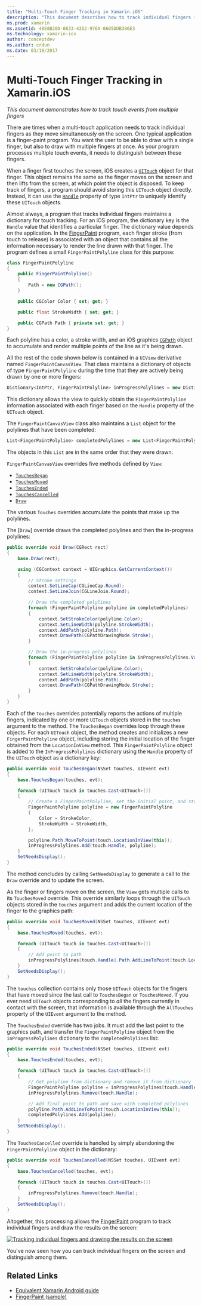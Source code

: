 ```yaml
---
title: "Multi-Touch Finger Tracking in Xamarin.iOS"
description: "This document describes how to track individual fingers in multi-touch gestures in a Xamarin.iOS app. It centers around a finger-painting app example."
ms.prod: xamarin
ms.assetid: 48E8B20D-0833-43D2-976A-0605DDB386E3
ms.technology: xamarin-ios
author: conceptdev
ms.author: crdun
ms.date: 03/18/2017
---
```


# Multi-Touch Finger Tracking in Xamarin.iOS

_This document demonstrates how to track touch events from multiple fingers_

There are times when a multi-touch application needs to track individual fingers as they move simultaneously on the screen. One typical application is a finger-paint program. You want the user to be able to draw with a single finger, but also to draw with multiple fingers at once. As your program processes multiple touch events, it needs to distinguish between these fingers.

When a finger first touches the screen, iOS creates a [`UITouch`](xref:UIKit.UITouch) object for that finger. This object remains the same as the finger moves on the screen and then lifts from the screen, at which point the object is disposed. To keep track of fingers, a program should avoid storing this `UITouch` object directly. Instead, it can use the [`Handle`](xref:Foundation.NSObject.Handle) property of type `IntPtr` to uniquely identify these `UITouch` objects.

Almost always, a program that tracks individual fingers maintains a dictionary for touch tracking. For an iOS program, the dictionary key is the `Handle` value that identifies a particular finger. The dictionary value depends on the application. In the [FingerPaint](https://docs.microsoft.com/samples/xamarin/ios-samples/applicationfundamentals-fingerpaint) program, each finger stroke (from touch to release) is associated with an object that contains all the information necessary to render the line drawn with that finger. The program defines a small `FingerPaintPolyline` class for this purpose:

```csharp
class FingerPaintPolyline
{
    public FingerPaintPolyline()
    {
        Path = new CGPath();
    }

    public CGColor Color { set; get; }

    public float StrokeWidth { set; get; }

    public CGPath Path { private set; get; }
}
```

Each polyline has a color, a stroke width, and an iOS graphics [`CGPath`](xref:CoreGraphics.CGPath) object to accumulate and render multiple points of the line as it's being drawn.


All the rest of the code shown below is contained in a `UIView` derivative named `FingerPaintCanvasView`. That class maintains a dictionary of objects of type `FingerPaintPolyline` during the time that they are actively being drawn by one or more fingers:

```csharp
Dictionary<IntPtr, FingerPaintPolyline> inProgressPolylines = new Dictionary<IntPtr, FingerPaintPolyline>();
```

This dictionary allows the view to quickly obtain the `FingerPaintPolyline` information associated with each finger based on the `Handle` property of the `UITouch` object.

The `FingerPaintCanvasView` class also maintains a `List` object for the polylines that have been completed:

```csharp
List<FingerPaintPolyline> completedPolylines = new List<FingerPaintPolyline>();
```

The objects in this `List` are in the same order that they were drawn.

`FingerPaintCanvasView` overrides five methods defined by `View`:

- [`TouchesBegan`](xref:UIKit.UIResponder.TouchesBegan(Foundation.NSSet,UIKit.UIEvent))
- [`TouchesMoved`](xref:UIKit.UIResponder.TouchesMoved(Foundation.NSSet,UIKit.UIEvent))
- [`TouchesEnded`](xref:UIKit.UIResponder.TouchesEnded(Foundation.NSSet,UIKit.UIEvent))
- [`TouchesCancelled`](xref:UIKit.UIResponder.TouchesCancelled(Foundation.NSSet,UIKit.UIEvent))
- [`Draw`](xref:UIKit.UIView.Draw(CoreGraphics.CGRect))

The various `Touches` overrides accumulate the points that make up the polylines.

The [`Draw`] override draws the completed polylines and then the in-progress polylines:

```csharp
public override void Draw(CGRect rect)
{
    base.Draw(rect);

    using (CGContext context = UIGraphics.GetCurrentContext())
    {
        // Stroke settings
        context.SetLineCap(CGLineCap.Round);
        context.SetLineJoin(CGLineJoin.Round);

        // Draw the completed polylines
        foreach (FingerPaintPolyline polyline in completedPolylines)
        {
            context.SetStrokeColor(polyline.Color);
            context.SetLineWidth(polyline.StrokeWidth);
            context.AddPath(polyline.Path);
            context.DrawPath(CGPathDrawingMode.Stroke);
        }

        // Draw the in-progress polylines
        foreach (FingerPaintPolyline polyline in inProgressPolylines.Values)
        {
            context.SetStrokeColor(polyline.Color);
            context.SetLineWidth(polyline.StrokeWidth);
            context.AddPath(polyline.Path);
            context.DrawPath(CGPathDrawingMode.Stroke);
        }
    }
}
```

Each of the `Touches` overrides potentially reports the actions of multiple fingers, indicated by one or more `UITouch` objects stored in the `touches` argument to the method. The `TouchesBegan` overrides loop through these objects. For each `UITouch` object, the method creates and initializes a new `FingerPaintPolyline` object, including storing the initial location of the finger obtained from the `LocationInView` method. This `FingerPaintPolyline` object is added to the `InProgressPolylines` dictionary using the `Handle` property of the `UITouch` object as a dictionary key:

```csharp
public override void TouchesBegan(NSSet touches, UIEvent evt)
{
    base.TouchesBegan(touches, evt);

    foreach (UITouch touch in touches.Cast<UITouch>())
    {
        // Create a FingerPaintPolyline, set the initial point, and store it
        FingerPaintPolyline polyline = new FingerPaintPolyline
        {
            Color = StrokeColor,
            StrokeWidth = StrokeWidth,
        };

        polyline.Path.MoveToPoint(touch.LocationInView(this));
        inProgressPolylines.Add(touch.Handle, polyline);
    }
    SetNeedsDisplay();
}
```

The method concludes by calling `SetNeedsDisplay` to generate a call to the `Draw` override and to update the screen.

As the finger or fingers move on the screen, the `View` gets multiple calls to its `TouchesMoved` override. This override similarly loops through the `UITouch` objects stored in the `touches` argument and adds the current location of the finger to the graphics path:

```csharp
public override void TouchesMoved(NSSet touches, UIEvent evt)
{
    base.TouchesMoved(touches, evt);

    foreach (UITouch touch in touches.Cast<UITouch>())
    {
        // Add point to path
        inProgressPolylines[touch.Handle].Path.AddLineToPoint(touch.LocationInView(this));
    }
    SetNeedsDisplay();
}
```

The `touches` collection contains only those `UITouch` objects for the fingers that have moved since the last call to `TouchesBegan` or `TouchesMoved`. If you ever need `UITouch` objects corresponding to *all* the fingers currently in contact with the screen, that information is available through the `AllTouches` property of the `UIEvent` argument to the method.

The `TouchesEnded` override has two jobs. It must add the last point to the graphics path, and transfer the `FingerPaintPolyline` object from the `inProgressPolylines` dictionary to the `completedPolylines` list:

```csharp
public override void TouchesEnded(NSSet touches, UIEvent evt)
{
    base.TouchesEnded(touches, evt);

    foreach (UITouch touch in touches.Cast<UITouch>())
    {
        // Get polyline from dictionary and remove it from dictionary
        FingerPaintPolyline polyline = inProgressPolylines[touch.Handle];
        inProgressPolylines.Remove(touch.Handle);

        // Add final point to path and save with completed polylines
        polyline.Path.AddLineToPoint(touch.LocationInView(this));
        completedPolylines.Add(polyline);
    }
    SetNeedsDisplay();
}
```

The `TouchesCancelled` override is handled by simply abandoning the `FingerPaintPolyline` object in the dictionary:

```csharp
public override void TouchesCancelled(NSSet touches, UIEvent evt)
{
    base.TouchesCancelled(touches, evt);

    foreach (UITouch touch in touches.Cast<UITouch>())
    {
        inProgressPolylines.Remove(touch.Handle);
    }
    SetNeedsDisplay();
}
```

Altogether, this processing allows the [FingerPaint](https://docs.microsoft.com/samples/xamarin/ios-samples/applicationfundamentals-fingerpaint) program to track individual fingers and draw the results on the screen:

[![](touch-tracking-images/image01.png "Tracking individual fingers and drawing the results on the screen")](touch-tracking-images/image01.png#lightbox)

You've now seen how you can track individual fingers on the screen and distinguish among them.



## Related Links

- [Equivalent Xamarin Android guide](~/android/app-fundamentals/touch/touch-tracking.md)
- [FingerPaint (sample)](https://docs.microsoft.com/samples/xamarin/ios-samples/applicationfundamentals-fingerpaint)

